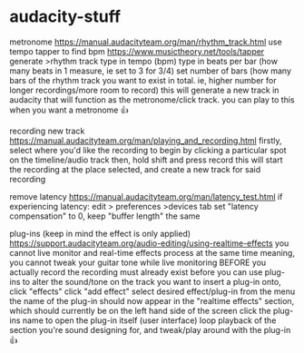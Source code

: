 # audacity-stuff

metronome https://manual.audacityteam.org/man/rhythm_track.html
	use tempo tapper to find bpm https://www.musictheory.net/tools/tapper
	generate >rhythm track
	type in tempo (bpm)
	type in beats per bar (how many beats in 1 measure, ie set to 3 for 3/4)
	set number of bars (how many bars of the rhythm track you want to exist in total. ie, higher number for longer recordings/more room to record)
	this will generate a new track in audacity that will function as the metronome/click track. you can play to this when you want a metronome 👍

recording new track https://manual.audacityteam.org/man/playing_and_recording.html
	firstly, select where you'd like the recording to begin by clicking a particular spot on the timeline/audio track
	then, hold shift and press record
	this will start the recording at the place selected, and create a new track for said recording

remove latency https://manual.audacityteam.org/man/latency_test.html
	if experiencing latency:
	edit > preferences >devices tab
	set "latency compensation" to 0, keep "buffer length" the same

plug-ins (keep in mind the effect is only applied) https://support.audacityteam.org/audio-editing/using-realtime-effects
	you cannot live monitor and real-time effects process at the same time
	meaning, you cannot tweak your guitar tone while live monitoring BEFORE you actually record
	the recording must already exist before you can use plug-ins to alter the sound/tone
	on the track you want to insert a plug-in onto, click "effects"
	click "add effect"
	select desired effect/plug-in from the menu
	the name of the plug-in should now appear in the "realtime effects" section, which should currently be on the left hand side of the screen
	click the plug-ins name to open the plug-in itself (user interface)
	loop playback of the section you're sound designing for, and tweak/play around with the plug-in 👍
